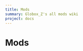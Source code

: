 ```yaml
---
title: Mods
summary: Globox_Z's all mods wiki
project: docs
---
```

# Mods

<div id="icon-gallery"></div>
<script src="/wiki/javascripts/const.js"></script>
<script src="/wiki/javascripts/gallery.js"></script>
